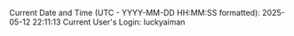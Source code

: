 Current Date and Time (UTC - YYYY-MM-DD HH:MM:SS formatted): 2025-05-12 22:11:13
Current User's Login: luckyaiman
